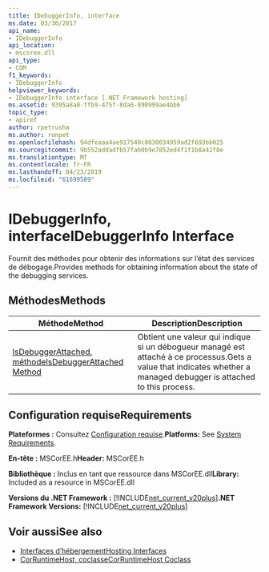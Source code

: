 ```yaml
---
title: IDebuggerInfo, interface
ms.date: 03/30/2017
api_name:
- IDebuggerInfo
api_location:
- mscoree.dll
api_type:
- COM
f1_keywords:
- IDebuggerInfo
helpviewer_keywords:
- IDebuggerInfo interface [.NET Framework hosting]
ms.assetid: 9395a8a0-ffb9-475f-8da6-890999ae4bb6
topic_type:
- apiref
author: rpetrusha
ms.author: ronpet
ms.openlocfilehash: 94dfeaaa4ae917540c8030034959ad2f693bb025
ms.sourcegitcommit: 9b552addadfb57fab0b9e7852ed4f1f1b8a42f8e
ms.translationtype: MT
ms.contentlocale: fr-FR
ms.lasthandoff: 04/23/2019
ms.locfileid: "61699589"
---
```

# <a name="idebuggerinfo-interface"></a><span data-ttu-id="6af2e-102">IDebuggerInfo, interface</span><span class="sxs-lookup"><span data-stu-id="6af2e-102">IDebuggerInfo Interface</span></span>
<span data-ttu-id="6af2e-103">Fournit des méthodes pour obtenir des informations sur l’état des services de débogage.</span><span class="sxs-lookup"><span data-stu-id="6af2e-103">Provides methods for obtaining information about the state of the debugging services.</span></span>  
  
## <a name="methods"></a><span data-ttu-id="6af2e-104">Méthodes</span><span class="sxs-lookup"><span data-stu-id="6af2e-104">Methods</span></span>  
  
|<span data-ttu-id="6af2e-105">Méthode</span><span class="sxs-lookup"><span data-stu-id="6af2e-105">Method</span></span>|<span data-ttu-id="6af2e-106">Description</span><span class="sxs-lookup"><span data-stu-id="6af2e-106">Description</span></span>|  
|------------|-----------------|  
|[<span data-ttu-id="6af2e-107">IsDebuggerAttached, méthode</span><span class="sxs-lookup"><span data-stu-id="6af2e-107">IsDebuggerAttached Method</span></span>](../../../../docs/framework/unmanaged-api/hosting/idebuggerinfo-isdebuggerattached-method.md)|<span data-ttu-id="6af2e-108">Obtient une valeur qui indique si un débogueur managé est attaché à ce processus.</span><span class="sxs-lookup"><span data-stu-id="6af2e-108">Gets a value that indicates whether a managed debugger is attached to this process.</span></span>|  
  
## <a name="requirements"></a><span data-ttu-id="6af2e-109">Configuration requise</span><span class="sxs-lookup"><span data-stu-id="6af2e-109">Requirements</span></span>  
 <span data-ttu-id="6af2e-110">**Plateformes :** Consultez [Configuration requise](../../../../docs/framework/get-started/system-requirements.md).</span><span class="sxs-lookup"><span data-stu-id="6af2e-110">**Platforms:** See [System Requirements](../../../../docs/framework/get-started/system-requirements.md).</span></span>  
  
 <span data-ttu-id="6af2e-111">**En-tête :** MSCorEE.h</span><span class="sxs-lookup"><span data-stu-id="6af2e-111">**Header:** MSCorEE.h</span></span>  
  
 <span data-ttu-id="6af2e-112">**Bibliothèque :** Inclus en tant que ressource dans MSCorEE.dll</span><span class="sxs-lookup"><span data-stu-id="6af2e-112">**Library:** Included as a resource in MSCorEE.dll</span></span>  
  
 <span data-ttu-id="6af2e-113">**Versions du .NET Framework :** [!INCLUDE[net_current_v20plus](../../../../includes/net-current-v20plus-md.md)]</span><span class="sxs-lookup"><span data-stu-id="6af2e-113">**.NET Framework Versions:** [!INCLUDE[net_current_v20plus](../../../../includes/net-current-v20plus-md.md)]</span></span>  
  
## <a name="see-also"></a><span data-ttu-id="6af2e-114">Voir aussi</span><span class="sxs-lookup"><span data-stu-id="6af2e-114">See also</span></span>

- [<span data-ttu-id="6af2e-115">Interfaces d’hébergement</span><span class="sxs-lookup"><span data-stu-id="6af2e-115">Hosting Interfaces</span></span>](../../../../docs/framework/unmanaged-api/hosting/hosting-interfaces.md)
- [<span data-ttu-id="6af2e-116">CorRuntimeHost, coclasse</span><span class="sxs-lookup"><span data-stu-id="6af2e-116">CorRuntimeHost Coclass</span></span>](../../../../docs/framework/unmanaged-api/hosting/corruntimehost-coclass.md)
